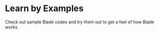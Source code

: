 # Learn by Examples


Check out sample Blade codes and try them out to get a feel of how Blade works.

